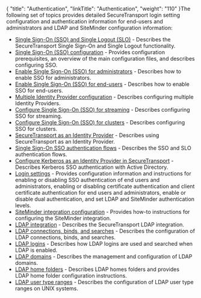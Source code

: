 {
    "title": "Authentication",
    "linkTitle": "Authentication",
    "weight": "110"
}The following set of topics provides detailed <span class="mc-variable axway_variables.Component_Short_Name variable">SecureTransport</span> login setting configuration and authentication information for end-users and administrators and LDAP and SiteMinder configuration information:

-   <a href="c_st_about_sso" class="MCXref xref">Single Sign-On (SSO) and Single Logout (SLO)</a> - Describes the <span class="mc-variable axway_variables.Component_Short_Name variable">SecureTransport</span> Single Sign-On and Single Logout functionality.
-   <a href="c_st_sso_configuration" class="MCXref xref">Single Sign-On (SSO) configuration</a> - Provides configuration prerequisites, an overview of the main configuration files, and describes configuring SSO.
-   <a href="c_st_enable_sso_admin" class="MCXref xref">Enable Single Sign-On (SSO) for administrators</a> - Describes how to enable SSO for administrators.
-   <a href="c_st_enable_sso_endusers" class="MCXref xref">Enable Single Sign-On (SSO) for end-users</a> - Describes how to enable SSO for end-users.
-   <a href="c_st_multi_idp" class="MCXref xref">Multiple Identity Provider configuration</a> - Describes configuring multiple Identity Providers.
-   <a href="c_st_ss0_streaming" class="MCXref xref">Configure Single Sign-On (SSO) for streaming</a> - Describes configuring SSO for streaming.
-   <a href="c_st_ss0_cluster" class="MCXref xref">Configure Single Sign-On (SSO) for clusters</a> - Describes configuring SSO for clusters.
-   <a href="c_st_identity_provider" class="MCXref xref">SecureTransport as an Identity Provider</a> - Describes using SecureTransport as an Identity Provider.
-   <a href="c_st_sso_authen_flows" class="MCXref xref">Single Sign-On SSO authentication flows</a> - Describes the SSO and SLO authentication flows.
-   <a href="c_st_active_directory" class="MCXref xref">Configure Kerberos as an Identity Provider in SecureTransport</a> - Describes Kerberos SSO authentication with Active Directory.
-   <a href="c_st_login_settings" class="MCXref xref">Login settings</a> - Provides configuration information and instructions for enabling or disabling SSO authentication of end users and administrators, enabling or disabling certificate authentication and client certificate authentication for end users and administrators, enable or disable dual authentication, and set LDAP and SiteMinder authentication levels.
-   <a href="t_st_siteminderintegrationconfiguration" class="MCXref xref">SiteMinder integration configuration</a> - Provides how-to instructions for configuring the SiteMinder integration.
-   <a href="c_st_ldapintegration" class="MCXref xref">LDAP integration</a> - Describes the <span class="mc-variable axway_variables.Component_Short_Name variable">SecureTransport</span> LDAP integration.
-   <a href="c_st_ldap_connections_binds_searches" class="MCXref xref">LDAP connections, binds, and searches</a> - Describes the configuration of LDAP connections, binds, and searches.
-   <a href="c_st_ldap_logins" class="MCXref xref">LDAP logins</a> - Describes how LDAP logins are used and searched when LDAP is enabled.
-   <a href="t_st_ldapsettings" class="MCXref xref">LDAP domains</a> - Describes the management and configuration of LDAP domains.
-   <a href="t_st_ldaphomefolders" class="MCXref xref">LDAP home folders</a> - Describes LDAP homes folders and provides LDAP home folder configuration instructions.
-   <a href="t_st_ldapusertype" class="MCXref xref">LDAP user type ranges</a> - Describes the configuration of LDAP user type ranges on UNIX systems.
